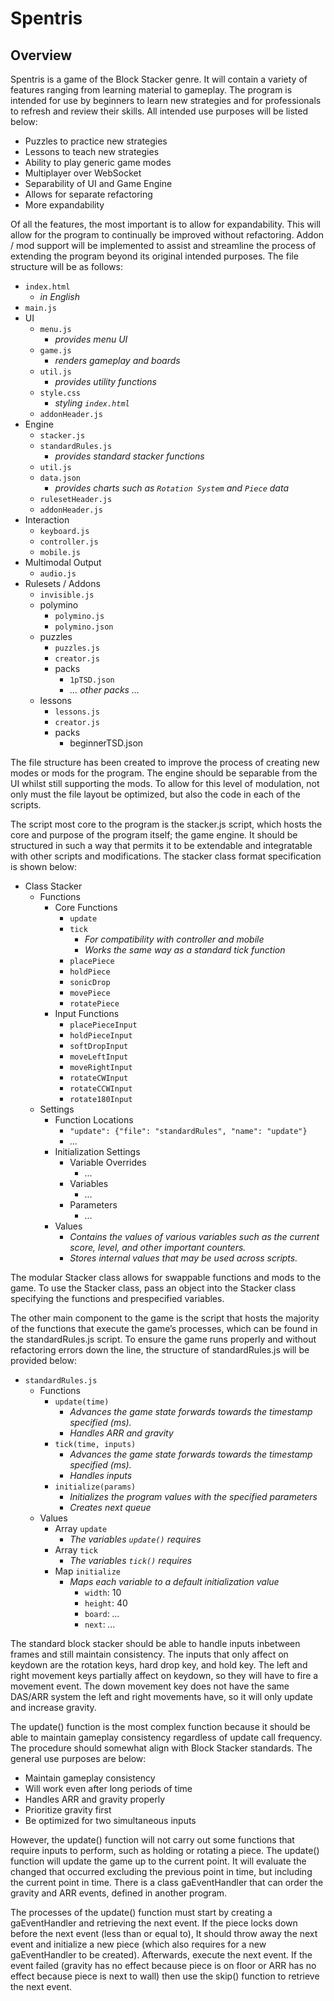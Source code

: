 # Spentris

## Overview

Spentris is a game of the Block Stacker genre. It will contain a variety of features ranging from learning material to gameplay. The program is intended for use by beginners to learn new strategies and for professionals to refresh and review their skills. All intended use purposes will be listed below:

-	Puzzles to practice new strategies
-	Lessons to teach new strategies
-	Ability to play generic game modes
-	Multiplayer over WebSocket
-	Separability of UI and Game Engine
  - Allows for separate refactoring
  - More expandability

Of all the features, the most important is to allow for expandability. This will allow for the program to continually be improved without refactoring. Addon / mod support will be implemented to assist and streamline the process of extending the program beyond its original intended purposes. The file structure will be as follows:

- `index.html`
  - *in English*
- `main.js`
- UI
  - `menu.js`
    - *provides menu UI*
  - `game.js`
    - *renders gameplay and boards*
  - `util.js`
    - *provides utility functions*
  - `style.css`
    - *styling `index.html`*
  - `addonHeader.js`
- Engine
  - `stacker.js`
  - `standardRules.js`
    - *provides standard stacker functions*
  - `util.js`
  - `data.json`
    - *provides charts such as `Rotation System` and `Piece` data*
  - `rulesetHeader.js`
  - `addonHeader.js`
- Interaction
  - `keyboard.js`
  - `controller.js`
  - `mobile.js`
- Multimodal Output
  - `audio.js`
- Rulesets / Addons
  - `invisible.js`
  - polymino
    - `polymino.js`
    - `polymino.json`
  - puzzles
    - `puzzles.js`
    - `creator.js`
    - packs
      - `1pTSD.json`
      - *... other packs ...*
  - lessons
    - `lessons.js`
    - `creator.js`
    - packs
      - beginnerTSD.json

The file structure has been created to improve the process of creating new modes or mods for the program. The engine should be separable from the UI whilst still supporting the mods. To allow for this level of modulation, not only must the file layout be optimized, but also the code in each of the scripts.

The script most core to the program is the stacker.js script, which hosts the core and purpose of the program itself; the game engine. It should be structured in such a way that permits it to be extendable and integratable with other scripts and modifications. The stacker class format specification is shown below:

- Class Stacker
  - Functions
    - Core Functions
      - `update`
      - `tick`
        - *For compatibility with controller and mobile*
        - *Works the same way as a standard tick function*
      - `placePiece`
      - `holdPiece`
      - `sonicDrop`
      - `movePiece`
      - `rotatePiece`
    - Input Functions
      - `placePieceInput`
      - `holdPieceInput`
      - `softDropInput`
      - `moveLeftInput`
      - `moveRightInput`
      - `rotateCWInput`
      - `rotateCCWInput`
      - `rotate180Input`
  - Settings
    - Function Locations
      - `"update": {"file": "standardRules", "name": "update"}`
      - *...*
    - Initialization Settings
      - Variable Overrides
        - *...*
      - Variables
        - *...*
      - Parameters
        - *...*
    - Values
      - *Contains the values of various variables such as the current score, level, and other important counters.*
      - *Stores internal values that may be used across scripts.*

The modular Stacker class allows for swappable functions and mods to the game. To use the Stacker class, pass an object into the Stacker class specifying the functions and prespecified variables.

The other main component to the game is the script that hosts the majority of the functions that execute the game’s processes, which can be found in the standardRules.js script. To ensure the game runs properly and without refactoring errors down the line, the structure of standardRules.js will be provided below:

- `standardRules.js`
  - Functions
    - `update(time)`
      - *Advances the game state forwards towards the timestamp specified (ms).*
      - *Handles ARR and gravity*
    - `tick(time, inputs)`
      - *Advances the game state forwards towards the timestamp specified (ms).*
      - *Handles inputs*
    - `initialize(params)`
      - *Initializes the program values with the specified parameters*
      - *Creates next queue*
  - Values
    - Array `update`
      - *The variables `update()` requires*
    - Array `tick`
      - *The variables `tick()` requires*
    - Map `initialize`
      - *Maps each variable to a default initialization value*
        - `width`: 10
        - `height`: 40
        - `board`: *...*
        - `next`: *...*

The standard block stacker should be able to handle inputs inbetween frames and still maintain consistency. The inputs that only affect on keydown are the rotation keys, hard drop key, and hold key. The left and right movement keys partially affect on keydown, so they will have to fire a movement event. The down movement key does not have the same DAS/ARR system the left and right movements have, so it will only update and increase gravity.

The update() function is the most complex function because it should be able to maintain gameplay consistency regardless of update call frequency. The procedure should somewhat align with Block Stacker standards. The general use purposes are below:

-	Maintain gameplay consistency
  - Will work even after long periods of time
-	Handles ARR and gravity properly
  - Prioritize gravity first
-	Be optimized for two simultaneous inputs

However, the update() function will not carry out some functions that require inputs to perform, such as holding or rotating a piece. The update() function will update the game up to the current point. It will evaluate the changed that occurred excluding the previous point in time, but including the current point in time. There is a class gaEventHandler that can order the gravity and ARR events, defined in another program.

The processes of the update() function must start by creating a gaEventHandler and retrieving the next event. If the piece locks down before the next event (less than or equal to), It should throw away the next event and initialize a new piece (which also requires for a new gaEventHandler to be created). Afterwards, execute the next event. If the event failed (gravity has no effect because piece is on floor or ARR has no effect because piece is next to wall) then use the skip() function to retrieve the next event.